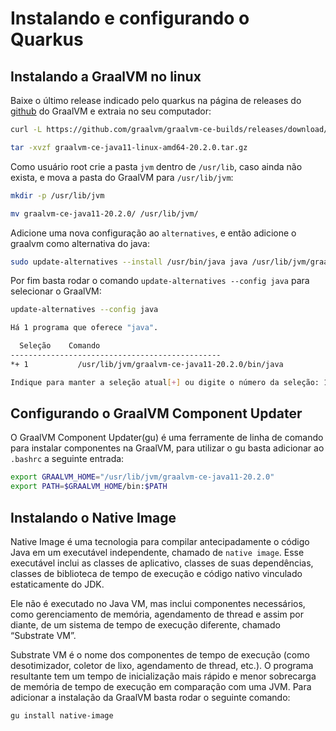 # Instalando e configurando o Quarkus

## Instalando a GraalVM no linux

Baixe o último release indicado pelo quarkus na página de releases do [github](https://github.com/oracle/graal/releases) do GraalVM e extraia no seu computador:

```bash
curl -L https://github.com/graalvm/graalvm-ce-builds/releases/download/vm-20.2.0/graalvm-ce-java11-linux-amd64-20.2.0.tar.gz \-o graalvm-ce-java11-linux-amd64-20.2.0.tar.gz

tar -xvzf graalvm-ce-java11-linux-amd64-20.2.0.tar.gz
```

Como usuário root crie a pasta `jvm` dentro de `/usr/lib`, caso ainda não exista, e mova a pasta do GraalVM para `/usr/lib/jvm`:

```bash
mkdir -p /usr/lib/jvm

mv graalvm-ce-java11-20.2.0/ /usr/lib/jvm/
```

Adicione uma nova configuração ao `alternatives`, e então adicione o graalvm como alternativa do java:

```bash
sudo update-alternatives --install /usr/bin/java java /usr/lib/jvm/graalvm-ce-java11-20.2.0/bin/java 1
```

Por fim basta rodar o comando `update-alternatives --config java` para selecionar o GraalVM:

```bash
update-alternatives --config java

Há 1 programa que oferece "java".

  Seleção    Comando
-----------------------------------------------
*+ 1           /usr/lib/jvm/graalvm-ce-java11-20.2.0/bin/java

Indique para manter a seleção atual[+] ou digite o número da seleção: 1
```

## Configurando o GraalVM Component Updater

O GraalVM Component Updater\(gu\) é uma ferramente de linha de comando para instalar componentes na GraalVM, para utilizar o gu basta adicionar ao `.bashrc` a seguinte entrada:

```bash
export GRAALVM_HOME="/usr/lib/jvm/graalvm-ce-java11-20.2.0"
export PATH=$GRAALVM_HOME/bin:$PATH
```

## Instalando o Native Image

Native Image é uma tecnologia para compilar antecipadamente o código Java em um executável independente, chamado de `native image`. Esse executável inclui as classes de aplicativo, classes de suas dependências, classes de biblioteca de tempo de execução e código nativo vinculado estaticamente do JDK.

Ele não é executado no Java VM, mas inclui componentes necessários, como gerenciamento de memória, agendamento de thread e assim por diante, de um sistema de tempo de execução diferente, chamado “Substrate VM”.

Substrate VM é o nome dos componentes de tempo de execução \(como desotimizador, coletor de lixo, agendamento de thread, etc.\). O programa resultante tem um tempo de inicialização mais rápido e menor sobrecarga de memória de tempo de execução em comparação com uma JVM. Para adicionar a instalação da GraalVM basta rodar o seguinte comando:

```bash
gu install native-image
```

